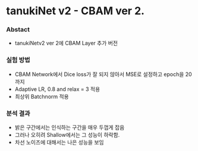 # tanukiNet v2 - CBAM ver 2.

### Abstact
- tanukiNetv2 ver 2에 CBAM Layer 추가 버전

### 실험 방법
- CBAM Network에서 Dice loss가 잘 되지 않아서 MSE로 설정하고 epoch을 20까지
- Adaptive LR, 0.8 and relax = 3 적용
- 최상위 Batchnorm 적용

### 분석 결과
- 밝은 구간에서는 인식하는 구간을 매우 두껍게 잡음
- 그러나 오히려 Shallow에서는 그 성능이 하락함.
- 차선 노이즈에 대해서는 나은 성능을 보임